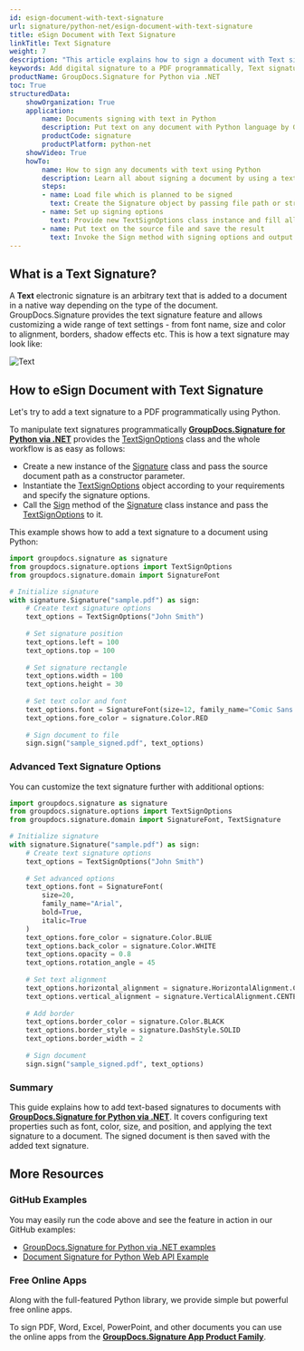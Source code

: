 ```yaml
---
id: esign-document-with-text-signature
url: signature/python-net/esign-document-with-text-signature
title: eSign Document with Text Signature
linkTitle: Text Signature
weight: 7
description: "This article explains how to sign a document with Text signature using GroupDocs.Signature for Python via .NET API. Learn how to add a digital signature to a PDF programmatically in Python."
keywords: Add digital signature to a PDF programmatically, Text signature, python text signature, python digital signature
productName: GroupDocs.Signature for Python via .NET
toc: True
structuredData:
    showOrganization: True
    application:    
        name: Documents signing with text in Python    
        description: Put text on any document with Python language by GroupDocs.Signature for Python via .NET APIs
        productCode: signature
        productPlatform: python-net 
    showVideo: True
    howTo:
        name: How to sign any documents with text using Python 
        description: Learn all about signing a document by using a text and Python
        steps:
        - name: Load file which is planned to be signed
          text: Create the Signature object by passing file path or stream as a constructor parameter.
        - name: Set up signing options 
          text: Provide new TextSignOptions class instance and fill all demanded data.
        - name: Put text on the source file and save the result 
          text: Invoke the Sign method with signing options and output file path or stream.
---
```

## What is a Text Signature?

A **Text** electronic signature is an arbitrary text that is added to a document in a native way depending on the type of the document. GroupDocs.Signature provides the text signature feature and allows customizing a wide range of text settings - from font name, size and color to alignment, borders, shadow effects etc. This is how a text signature may look like:  

![Text](/signature/python-net/images/esign-document-with-text-signature.png)

## How to eSign Document with Text Signature

Let's try to add a text signature to a PDF programmatically using Python.

To manipulate text signatures programmatically [**GroupDocs.Signature for Python via .NET**](https://products.groupdocs.com/signature/python-net) provides the [TextSignOptions](https://reference.groupdocs.com/signature/python-net/groupdocs.signature.options/textsignoptions) class and the whole workflow is as easy as follows:

* Create a new instance of the [Signature](https://reference.groupdocs.com/signature/python-net/groupdocs.signature/signature) class and pass the source document path as a constructor parameter.
* Instantiate the [TextSignOptions](https://reference.groupdocs.com/signature/python-net/groupdocs.signature.options/textsignoptions) object according to your requirements and specify the signature options.
* Call the [Sign](https://reference.groupdocs.com/signature/python-net/groupdocs.signature/signature/sign/) method of the [Signature](https://reference.groupdocs.com/signature/python-net/groupdocs.signature/signature) class instance and pass the [TextSignOptions](https://reference.groupdocs.com/signature/python-net/groupdocs.signature.options/textsignoptions) to it.

This example shows how to add a text signature to a document using Python:

```python
import groupdocs.signature as signature
from groupdocs.signature.options import TextSignOptions
from groupdocs.signature.domain import SignatureFont

# Initialize signature
with signature.Signature("sample.pdf") as sign:
    # Create text signature options
    text_options = TextSignOptions("John Smith")
    
    # Set signature position
    text_options.left = 100
    text_options.top = 100
    
    # Set signature rectangle
    text_options.width = 100
    text_options.height = 30
    
    # Set text color and font
    text_options.font = SignatureFont(size=12, family_name="Comic Sans MS")
    text_options.fore_color = signature.Color.RED
    
    # Sign document to file
    sign.sign("sample_signed.pdf", text_options)
```

### Advanced Text Signature Options

You can customize the text signature further with additional options:

```python
import groupdocs.signature as signature
from groupdocs.signature.options import TextSignOptions
from groupdocs.signature.domain import SignatureFont, TextSignature

# Initialize signature
with signature.Signature("sample.pdf") as sign:
    # Create text signature options
    text_options = TextSignOptions("John Smith")
    
    # Set advanced options
    text_options.font = SignatureFont(
        size=20,
        family_name="Arial",
        bold=True,
        italic=True
    )
    text_options.fore_color = signature.Color.BLUE
    text_options.back_color = signature.Color.WHITE
    text_options.opacity = 0.8
    text_options.rotation_angle = 45
    
    # Set text alignment
    text_options.horizontal_alignment = signature.HorizontalAlignment.CENTER
    text_options.vertical_alignment = signature.VerticalAlignment.CENTER
    
    # Add border
    text_options.border_color = signature.Color.BLACK
    text_options.border_style = signature.DashStyle.SOLID
    text_options.border_width = 2
    
    # Sign document
    sign.sign("sample_signed.pdf", text_options)
```

### Summary
This guide explains how to add text-based signatures to documents with [**GroupDocs.Signature for Python via .NET**](https://products.groupdocs.com/signature/python-net). It covers configuring text properties such as font, color, size, and position, and applying the text signature to a document. The signed document is then saved with the added text signature.


## More Resources

### GitHub Examples

You may easily run the code above and see the feature in action in our GitHub examples:

* [GroupDocs.Signature for Python via .NET examples](https://github.com/groupdocs-signature/GroupDocs.Signature-for-Python-via-.NET)
* [Document Signature for Python Web API Example](https://github.com/groupdocs-signature/GroupDocs.Signature-for-Python-via-.NET-Web-API)

### Free Online Apps

Along with the full-featured Python library, we provide simple but powerful free online apps.

To sign PDF, Word, Excel, PowerPoint, and other documents you can use the online apps from the **[GroupDocs.Signature App Product Family](https://products.groupdocs.app/signature/family)**.